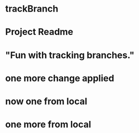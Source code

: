 # trackBranch
# Project Readme
# "Fun with tracking branches."
# one more change applied
# now one from local
# one more from local
